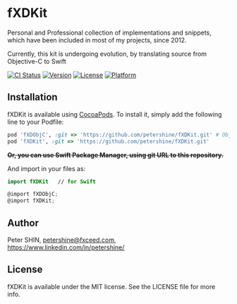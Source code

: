 # fXDKit
Personal and Professional collection of implementations and snippets, which have been included in most of my projects, since 2012.


Currently, this kit is undergoing evolution, by translating source from Objective-C to Swift


[![CI Status](http://img.shields.io/travis/petershine/fXDKit.svg?style=flat)](https://travis-ci.org/petershine/fXDKit)
[![Version](https://img.shields.io/cocoapods/v/fXDKit.svg?style=flat)](http://cocoapods.org/pods/fXDKit)
[![License](https://img.shields.io/cocoapods/l/fXDKit.svg?style=flat)](http://cocoapods.org/pods/fXDKit)
[![Platform](https://img.shields.io/cocoapods/p/fXDKit.svg?style=flat)](http://cocoapods.org/pods/fXDKit)


## Installation

fXDKit is available using [CocoaPods](http://cocoapods.org). To install
it, simply add the following line to your Podfile:

```ruby
pod 'fXDObjC', :git => 'https://github.com/petershine/fXDKit.git' # Obj-C dependency
pod 'fXDKit', :git => 'https://github.com/petershine/fXDKit.git'
```

~~**Or, you can use Swift Package Manager, using git URL to this repository.**~~

And import in your files as:
```swift
import fXDKit	// for Swift
```
```objectivec
@import fXDObjC;
@import fXDKit;
```

## Author

Peter SHIN, petershine@fxceed.com, https://www.linkedin.com/in/petershine/

## License

fXDKit is available under the MIT license. See the LICENSE file for more info.
